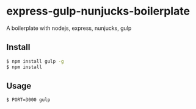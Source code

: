 # express-gulp-nunjucks-boilerplate
A boilerplate with nodejs, express, nunjucks, gulp


## Install

```bash
$ npm install gulp -g
$ npm install
```

## Usage

```
$ PORT=3000 gulp
```